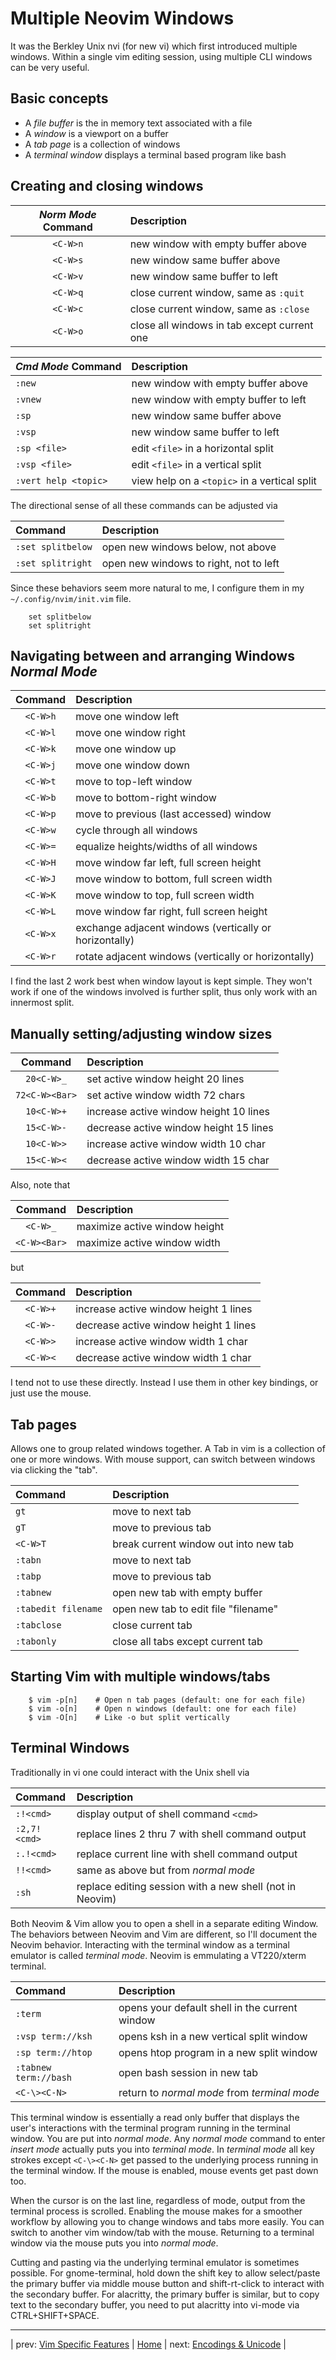 # Multiple Neovim Windows

It was the Berkley Unix nvi (for new vi) which first
introduced multiple windows.  Within a single vim editing
session, using multiple CLI windows can be very useful.

## Basic concepts

* A *file buffer* is the in memory text associated with a file
* A *window* is a viewport on a buffer
* A *tab page* is a collection of windows
* A *terminal window* displays a terminal based program like bash

## Creating and closing windows

| *Norm Mode* Command  | Description                                 |
|:--------------------:|:------------------------------------------- |
| `<C-W>n`             | new window with empty buffer above          |
| `<C-W>s`             | new window same buffer above                |
| `<C-W>v`             | new window same buffer to left              |
| `<C-W>q`             | close current window, same as `:quit`       |
| `<C-W>c`             | close current window, same as `:close`      |
| `<C-W>o`             | close all windows in tab except current one |

| *Cmd Mode* Command   | Description                                  |
|:-------------------- |:-------------------------------------------- |
| `:new`               | new window with empty buffer above           |
| `:vnew`              | new window with empty buffer to left         |
| `:sp`                | new window same buffer above                 |
| `:vsp`               | new window same buffer to left               |
| `:sp <file>`         | edit `<file>` in a horizontal split          |
| `:vsp <file>`        | edit `<file>` in a vertical split            |
| `:vert help <topic>` | view help on a `<topic>` in a vertical split |

The directional sense of all these commands can be adjusted via

| Command           | Description                            |
|:----------------- |:-------------------------------------- |
| `:set splitbelow` | open new windows below, not above      |
| `:set splitright` | open new windows to right, not to left |

Since these behaviors seem more natural to me, I configure them
in my `~/.config/nvim/init.vim` file.

```
    set splitbelow
    set splitright
```

## Navigating between and arranging Windows *Normal Mode*

| Command  | Description                                                  |
|:--------:|:------------------------------------------------------------ |
| `<C-W>h` | move one window left                                         |
| `<C-W>l` | move one window right                                        |
| `<C-W>k` | move one window up                                           |
| `<C-W>j` | move one window down                                         |
| `<C-W>t` | move to top-left window                                      |
| `<C-W>b` | move to bottom-right window                                  |
| `<C-W>p` | move to previous (last accessed) window                      |
| `<C-W>w` | cycle through all windows                                    |
| `<C-W>=` | equalize heights/widths of all windows                       |
| `<C-W>H` | move window far left, full screen height                     |
| `<C-W>J` | move window to bottom, full screen width                     |
| `<C-W>K` | move window to top, full screen width                        |
| `<C-W>L` | move window far right, full screen height                    |
| `<C-W>x` | exchange adjacent windows (vertically or horizontally)       |
| `<C-W>r` | rotate adjacent windows (vertically or horizontally)         |

I find the last 2 work best when window layout is kept simple.
They won't work if one of the windows involved is further split,
thus only work with an innermost split.

## Manually setting/adjusting window sizes

| Command        | Description                            |
|:--------------:|:-------------------------------------- |
| `20<C-W>_`     | set active window height 20 lines      |
| `72<C-W><Bar>` | set active window width 72 chars       |
| `10<C-W>+`     | increase active window height 10 lines |
| `15<C-W>-`     | decrease active window height 15 lines |
| `10<C-W>>`     | increase active window width 10 char   |
| `15<C-W><`     | decrease active window width 15 char   |

Also, note that

| Command      | Description                   |
|:------------:|:----------------------------- |
| `<C-W>_`     | maximize active window height |
| `<C-W><Bar>` | maximize active window width  |

but

| Command  | Description                            |
|:--------:|:-------------------------------------- |
| `<C-W>+` | increase active window height 1 lines  |
| `<C-W>-` | decrease active window height 1 lines  |
| `<C-W>>` | increase active window width 1 char    |
| `<C-W><` | decrease active window width 1 char    |

I tend not to use these directly.  Instead I use them
in other key bindings, or just use the mouse.

## Tab pages

Allows one to group related windows together.  A Tab in vim
is a collection of one or more windows.  With mouse support,
can switch between windows via clicking the "tab".

| Command             | Description                           |
|:------------------- |:------------------------------------- |
| `gt`                | move to next tab                      |
| `gT`                | move to previous tab                  |
| `<C-W>T`            | break current window out into new tab |
| `:tabn`             | move to next tab                      |
| `:tabp`             | move to previous tab                  |
| `:tabnew`           | open new tab with empty buffer        |
| `:tabedit filename` | open new tab to edit file "filename"  |
| `:tabclose`         | close current tab                     |
| `:tabonly`          | close all tabs except current tab     |

## Starting Vim with multiple windows/tabs

```
    $ vim -p[n]    # Open n tab pages (default: one for each file)
    $ vim -o[n]    # Open n windows (default: one for each file)
    $ vim -O[n]    # Like -o but split vertically
```

## Terminal Windows

Traditionally in vi one could interact with the Unix shell via

| Command      | Description                                              |
|:------------ |:-------------------------------------------------------- |
| `:!<cmd>`    | display output of shell command `<cmd>`                  |
| `:2,7!<cmd>` | replace lines 2 thru 7 with shell command output         |
| `:.!<cmd>`   | replace current line with shell command output           |
| `!!<cmd>`    | same as above but from *normal mode*                     |
| `:sh`        | replace editing session with a new shell (not in Neovim) |

Both Neovim & Vim allow you to open a shell in a separate editing Window.
The behaviors between Neovim and Vim are different, so I'll document
the Neovim behavior.  Interacting with the terminal window as a
terminal emulator is called *terminal mode*.  Neovim is emmulating
a VT220/xterm terminal.

| Command               | Description                                    |
|:--------------------- |:---------------------------------------------- |
| `:term`               | opens your default shell in the current window |
| `:vsp term://ksh`     | opens ksh in a new vertical split window       |
| `:sp term://htop`     | opens htop program in a new split window       |
| `:tabnew term://bash` | open bash session in new tab                   |
| `<C-\><C-N>`          | return to *normal mode* from *terminal mode*   |

This terminal window is essentially a read only buffer that
displays the user's interactions with the terminal program running
in the terminal window.  You are put into *normal mode*.  Any
*normal mode* command to enter *insert mode* actually puts you
into *terminal mode*.  In *terminal mode* all key strokes except
`<C-\><C-N>` get passed to the underlying process running
in the terminal window.  If the mouse is enabled, mouse events
get past down too.

When the cursor is on the last line, regardless of mode,
output from the terminal process is scrolled.  Enabling the
mouse makes for a smoother workflow by allowing you to
change windows and tabs more easily.  You can switch to another
vim window/tab with the mouse.  Returning to a terminal
window via the mouse puts you into *normal mode*.

Cutting and pasting via the underlying terminal emulator is
sometimes possible.  For gnome-terminal, hold down the shift key
to allow select/paste the primary buffer via middle mouse button and
shift-rt-click to interact with the secondary buffer.  For alacritty,
the primary buffer is similar, but to copy text to the secondary
buffer, you need to put alacritty into vi-mode via CTRL+SHIFT+SPACE.

---

| prev: [Vim Specific Features][1] | [Home][2] | next: [Encodings & Unicode][3] |

[1]: VimSpecificFeatures05.md
[2]: README.md
[3]: EncodingsUnicode07.md
